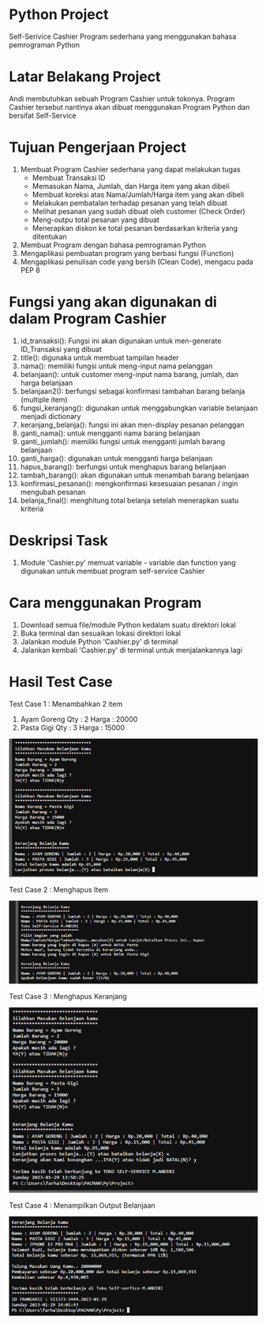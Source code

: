 # Python Project
Self-Serivice Cashier Program sederhana yang menggunakan bahasa pemrograman Python

# Latar Belakang Project
Andi membutuhkan sebuah Program Cashier untuk tokonya. Program Cashier tersebut nantinya akan dibuat menggunakan
Program Python dan bersifat Self-Service

# Tujuan Pengerjaan Project
1. Membuat Program Cashier sederhana yang dapat melakukan tugas
    - Membuat Transaksi ID
    - Memasukan Nama, Jumlah, dan Harga item yang akan dibeli
    - Membuat koreksi atas Nama/Jumlah/Harga item yang akan dibeli
    - Melakukan pembatalan terhadap pesanan yang telah dibuat
    - Melihat pesanan yang sudah dibuat oleh customer (Check Order)
    - Meng-outpu total pesanan yang dibuat 
    - Menerapkan diskon ke total pesanan berdasarkan kriteria yang ditentukan
2. Membuat Program dengan bahasa pemrograman Python 
3. Mengaplikasi pembuatan program yang berbasi fungsi (Function)
4. Mengaplikasi penulisan code yang bersih (Clean Code), mengacu pada PEP 8

# Fungsi yang akan digunakan di dalam Program Cashier
1. id_transaksi(): Fungsi ini akan digunakan untuk men-generate ID_Transaksi yang dibuat
2. title(): digunaka untuk membuat tampilan header
3. nama(): memiliki fungsi untuk meng-input nama pelanggan
4. belanjaan(): untuk customer meng-input nama barang, jumlah, dan harga belanjaan
5. belanjaan2(): berfungsi sebagai konfirmasi tambahan barang belanja (multiple item)
6. fungsi_keranjang(): digunakan untuk menggabungkan variable belanjaan menjadi dictionary 
7. keranjang_belanja(): fungsi ini akan men-display pesanan pelanggan
8. ganti_nama(): untuk mengganti nama barang belanjaan
9. ganti_jumlah(): memiliki fungsi untuk mengganti jumlah barang belanjaan
10. ganti_harga(): digunakan untuk mengganti harga belanjaan
11. hapus_barang(): berfungsi untuk menghapus barang belanjaan
12. tambah_barang(): akan digunakan untuk menambah barang belanjaan
13. konfirmasi_pesanan(): mengkonfirmasi kesesuaian pesanan / ingin mengubah pesanan
14. belanja_final(): menghitung total belanja setelah menerapkan suatu kriteria

# Deskripsi Task
1. Module 'Cashier.py' memuat variable - variable dan function yang digunakan untuk membuat program self-service Cashier

# Cara menggunakan Program
1. Download semua file/module Python kedalam suatu direktori lokal
2. Buka terminal dan sesuaikan lokasi direktori lokal
3. Jalankan module Python 'Cashier.py' di terminal
4. Jalankan kembali 'Cashier.py' di terminal untuk menjalankannya lagi

# Hasil Test Case
Test Case 1 : Menambahkan 2 item
1. Ayam Goreng Qty : 2 Harga : 20000
2. Pasta Gigi Qty : 3 Harga : 15000

![Test_Case1](https://github.com/farhanamrin/Cashier-Project/blob/main/Test%20Case%201.png?raw=true)

Test Case 2 : Menghapus Item

![Test_Case2](https://github.com/farhanamrin/Cashier-Project/blob/main/Test%20Case%202.png?raw=true)

Test Case 3 : Menghapus Keranjang

![Test_Case3](https://github.com/farhanamrin/Cashier-Project/blob/main/Test%20Case%203.png?raw=true)

Test Case 4 : Menampilkan Output Belanjaan

![Test_Case4](https://github.com/farhanamrin/Cashier-Project/blob/main/Test%20Case%204.png?raw=true)
